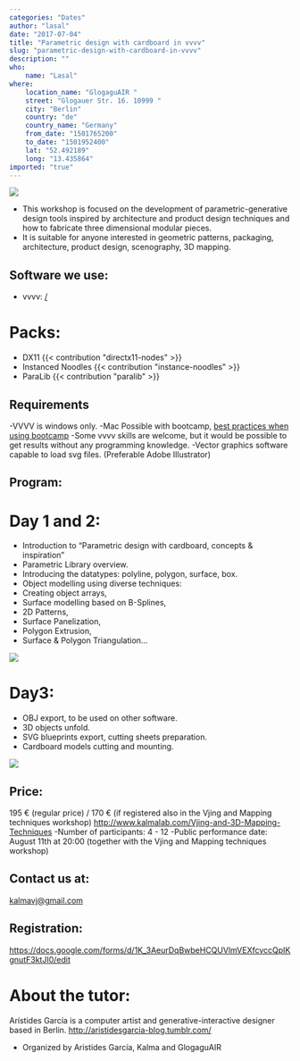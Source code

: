 ```yaml
---
categories: "Dates"
author: "lasal"
date: "2017-07-04"
title: "Parametric design with cardboard in vvvv"
slug: "parametric-design-with-cardboard-in-vvvv"
description: ""
who: 
    name: "Lasal"
where: 
    location_name: "GlogaguAIR "
    street: "Glogauer Str. 16. 10999 "
    city: "Berlin"
    country: "de"
    country_name: "Germany"
    from_date: "1501765200"
    to_date: "1501952400"
    lat: "52.492189"
    long: "13.435864"
imported: "true"
---
```



![](ParaLib.png) 

- This workshop is focused on the development of parametric-generative design tools inspired by architecture and product design techniques and how to fabricate three dimensional modular pieces.
- It is suitable for anyone interested in geometric patterns, packaging, architecture, product design, scenography, 3D mapping.

##  Software we use:
- vvvv: [/](https://vvvv.org/404)
#  Packs:
- DX11 {{< contribution "directx11-nodes" >}}
- Instanced Noodles {{< contribution "instance-noodles" >}}  
- ParaLib {{< contribution "paralib" >}}

##  Requirements
-VVVV is windows only.
-Mac Possible with bootcamp,
[best practices when using bootcamp](https://betadocs.vvvv.org/devvvveloping/userpages/best-practices-with-bootcamp.html)
-Some vvvv skills are welcome, but it would be possible to get results without any programming knowledge.
-Vector graphics software capable to load svg files. (Preferable Adobe Illustrator)

##  Program:
#  Day 1 and 2:
- Introduction to “Parametric design with cardboard, concepts & inspiration”
- Parametric Library overview. 
- Introducing the datatypes: polyline, polygon, surface, box.
- Object modelling using diverse techniques:
- Creating object arrays,
- Surface modelling based on B-Splines,
- 2D Patterns,
- Surface Panelization, 
- Polygon Extrusion, 
- Surface & Polygon Triangulation...

![](vvvv%202017-06-21%2016-03-07-94.png) 

#  Day3:
- OBJ export, to be used on other software.
- 3D objects unfold.
- SVG blueprints export, cutting sheets preparation.
- Cardboard models cutting and mounting.

![](Sectorizer.png) 

##  Price: 
195 € (regular price) / 170 € (if registered also in the Vjing and Mapping techniques workshop)
http://www.kalmalab.com/Vjing-and-3D-Mapping-Techniques
-Number of participants: 4 - 12
-Public performance date: August 11th at 20:00 (together with the Vjing and Mapping techniques workshop)

##  Contact us at: 
kalmavj@gmail.com

##  Registration: 
https://docs.google.com/forms/d/1K_3AeurDqBwbeHCQUVlmVEXfcvccQpIKgnutF3ktJI0/edit

#  About the tutor:
Arístides García is a computer artist and generative-interactive designer based in Berlin.
http://aristidesgarcia-blog.tumblr.com/
- Organized by Aristides García, Kalma and GlogaguAIR
